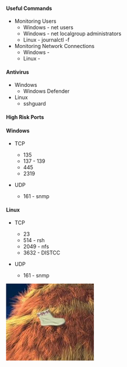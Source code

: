 #### Useful Commands
* Monitoring Users
  * Windows - net users
  * Windows - net localgroup administrators
  * Linux - journalctl -f
* Monitoring Network Connections
  * Windows - 
  * Linux - 
  

#### Antivirus
* Windows
  * Windows Defender
* Linux
  * sshguard

#### High Risk Ports
#### Windows
* TCP
  * 135
  * 137 - 139
  * 445
  * 2319

* UDP
  * 161 - snmp

#### Linux
* TCP
  * 23
  * 514 - rsh
  * 2049 - nfs
  * 3632 - DISTCC
  
* UDP
  * 161 - snmp
  
<img src="CCDChint.jpg">
